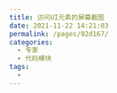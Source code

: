 ```yaml
---
title: 访问UI元素的屏幕截图
date: 2021-11-22 14:21:03
permalink: /pages/92d167/
categories:
  - 专家
  - 代码模块
tags:
  - 
---
```

